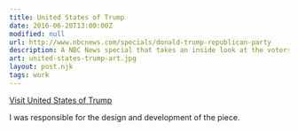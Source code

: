 ```yaml
---
title: United States of Trump
date: 2016-06-20T13:00:00Z
modified: null
url: http://www.nbcnews.com/specials/donald-trump-republican-party
description: A NBC News special that takes an inside look at the voters who took over the Republican party.
art: united-states-trump-art.jpg
layout: post.njk
tags: work
---
```


[Visit United States of Trump]({{url}})

I was responsible for the design and development of the piece.
